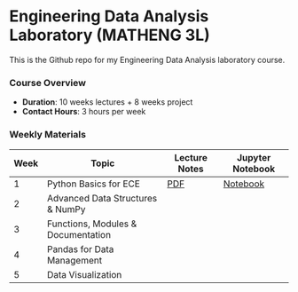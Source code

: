 # Engineering Data Analysis Laboratory (MATHENG 3L)
This is the Github repo for my Engineering Data Analysis laboratory course.

### Course Overview
- **Duration**: 10 weeks lectures + 8 weeks project
- **Contact Hours**: 3 hours per week

### Weekly Materials

| Week | Topic | Lecture Notes | Jupyter Notebook | 
|------|-------|---------------|------------------|
| 1 | Python Basics for ECE | [PDF]() | [Notebook](week1/Week_1_Python_Basics_for_ECE.ipynb) |
| 2 | Advanced Data Structures & NumPy |  |  |
| 3 | Functions, Modules & Documentation |  |  |
| 4 | Pandas for Data Management |  |  |
| 5 | Data Visualization |  |  |
